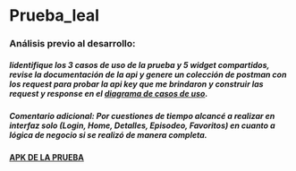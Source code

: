 # Prueba_leal

### Análisis previo al desarrollo:

##### Iidentifique los 3 casos de uso de la prueba y 5 widget compartidos, revise la documentación de la api y genere un colección de postman con los request para probar la api key que me brindaron y construir las request y response en el [diagrama de casos de uso](https://drive.google.com/file/d/1g5_EDGLEptL954vJEEEiqzZm5e3i-2T3/view?usp=sharing). 

##### Comentario adicional: Por cuestiones de tiempo alcancé a realizar en interfaz solo (Login, Home, Detalles, Episodeo, Favoritos) en cuanto a lógica de negocio si se realizó de manera completa.

#### [APK DE LA PRUEBA](https://drive.google.com/file/d/1T87dV8Ni_BA_qiOUZXf2SUMDpvEvIoOi/view?usp=sharing)


